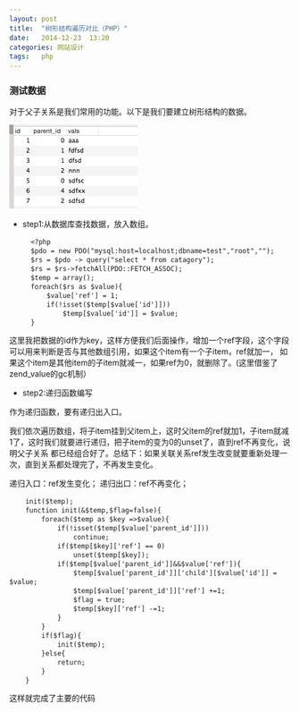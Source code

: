 ```yaml
---
layout: post
title:  "树形结构遍历对比（PHP）"
date:   2014-12-23  13:20
categories: 网站设计
tags:   php
---
```


### 测试数据
对于父子关系是我们常用的功能。以下是我们要建立树形结构的数据。

![data](/images/tree_data.png)

* step1:从数据库查找数据，放入数组。

        <?php
        $pdo = new PDO("mysql:host=localhost;dbname=test","root",""); 
        $rs = $pdo -> query("select * from catagory"); 
        $rs = $rs->fetchAll(PDO::FETCH_ASSOC);
        $temp = array();
        foreach($rs as $value){
            $value['ref'] = 1;
            if(!isset($temp[$value['id']])) 
                $temp[$value['id']] = $value;
        }

这里我把数据的id作为key，这样方便我们后面操作，增加一个ref字段，这个字段可以用来判断是否与其他数组引用，如果这个item有一个子item，ref就加一，
如果这个item是其他item的子item就减一，如果ref为0，就删除了。(这里借鉴了zend_value的gc机制）

* step2:递归函数编写

作为递归函数，要有递归出入口。

我们依次遍历数组，将子item挂到父item上，这时父item的ref就加1，子item就减1了，这时我们就要进行递归，把子item的变为0的unset了，直到ref不再变化，说明父子关系
都已经组合好了。总结下：如果关联关系ref发生改变就要重新处理一次，直到关系都处理完了，不再发生变化。

递归入口：ref发生变化；
递归出口：ref不再变化；


        init($temp);
        function init(&$temp,$flag=false){
            foreach($temp as $key =>$value){
                if(!isset($temp[$value['parent_id']]))
                    continue;
                if($temp[$key]['ref'] == 0)
                    unset($temp[$key]);
                if($temp[$value['parent_id']]&&$value['ref']){
                    $temp[$value['parent_id']]['child'][$value['id']] = $value;
                    $temp[$value['parent_id']]['ref'] +=1;
                    $flag = true;
                    $temp[$key]['ref'] -=1;
                }
            }
            if($flag){
                init($temp);
            }else{
                return;
            }
        }
         
这样就完成了主要的代码      
             

